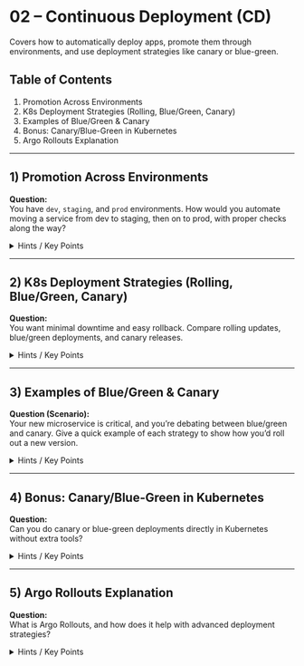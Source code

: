 # 02 – Continuous Deployment (CD)

Covers how to automatically deploy apps, promote them through environments, and use deployment strategies like canary or blue-green.

## Table of Contents
1. Promotion Across Environments
2. K8s Deployment Strategies (Rolling, Blue/Green, Canary)
3. Examples of Blue/Green & Canary
4. Bonus: Canary/Blue-Green in Kubernetes
5. Argo Rollouts Explanation

---

## 1) Promotion Across Environments
**Question:**  
You have `dev`, `staging`, and `prod` environments. How would you automate moving a service from dev to staging, then on to prod, with proper checks along the way?

<details>
  <summary>Hints / Key Points</summary>

  - Use a **multi-stage pipeline** with checks at each step.  
  - Keep the same config or Helm chart but override values for each environment.  
  - Possibly require a manual approval (or automated checks) before going to production.
</details>

---

## 2) K8s Deployment Strategies (Rolling, Blue/Green, Canary)
**Question:**  
You want minimal downtime and easy rollback. Compare rolling updates, blue/green deployments, and canary releases.

<details>
  <summary>Hints / Key Points</summary>

  - **Rolling**: Replaces old pods with new pods one by one. Easy, but if something goes wrong, you may have partial downtime.  
  - **Blue/Green**: Keep two versions running (old = blue, new = green). Switch traffic once green is stable. Very fast rollback.  
  - **Canary**: Gradually shift a small percentage of traffic to the new version. Good for monitoring performance in real time.
</details>

---

## 3) Examples of Blue/Green & Canary
**Question (Scenario):**  
Your new microservice is critical, and you’re debating between blue/green and canary. Give a quick example of each strategy to show how you’d roll out a new version.

<details>
  <summary>Hints / Key Points</summary>

  - **Blue/Green**:  
    1. Spin up the new version in parallel.  
    2. Test it without affecting current users.  
    3. Flip traffic over when ready, rollback is just flipping back.  

  - **Canary**:  
    1. Send maybe 5% of traffic to the new version.  
    2. Watch metrics or logs.  
    3. Increase to 50%, then 100% if all is good.  
    4. Roll back if something goes wrong.
</details>

---

## 4) Bonus: Canary/Blue-Green in Kubernetes
**Question:**  
Can you do canary or blue-green deployments directly in Kubernetes without extra tools?

<details>
  <summary>Hints / Key Points</summary>

  - Yes, but you’ll have to handle traffic splits yourself (labels, services, or an Ingress that routes traffic).  
  - Tools like **Argo Rollouts** or a service mesh make it easier.
</details>

---

## 5) Argo Rollouts Explanation
**Question:**  
What is Argo Rollouts, and how does it help with advanced deployment strategies?

<details>
  <summary>Hints / Key Points</summary>

  - It’s a **Kubernetes controller** that replaces the standard Deployment object.  
  - Supports canary, blue-green, and other advanced patterns with CRDs.  
  - Integrates with ingress controllers or service meshes to manage traffic shifting.
</details>
